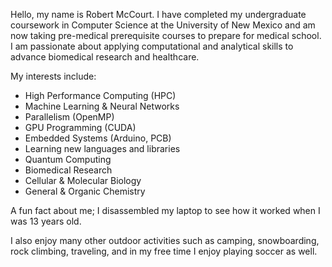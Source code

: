 Hello, my name is Robert McCourt. I have completed my undergraduate coursework in Computer Science at the University of New Mexico and am now taking pre-medical prerequisite courses to prepare for medical school. I am passionate about applying computational and analytical skills to advance biomedical research and healthcare.

My interests include:
- High Performance Computing (HPC)
- Machine Learning & Neural Networks
- Parallelism (OpenMP)
- GPU Programming (CUDA)
- Embedded Systems (Arduino, PCB)
- Learning new languages and libraries
- Quantum Computing
- Biomedical Research
- Cellular & Molecular Biology
- General & Organic Chemistry

A fun fact about me; I disassembled my laptop to see how it worked when I was 13 years old.

I also enjoy many other outdoor activities such as camping, snowboarding, rock climbing, traveling, and in my free time I enjoy playing soccer as well.
<!---
robertmccourt/robertmccourt is a ✨ special ✨ repository because its `README.md` (this file) appears on your GitHub profile.
You can click the Preview link to take a look at your changes.
--->
